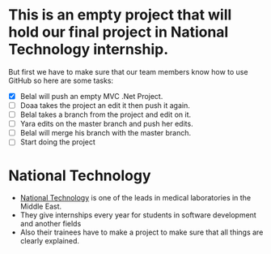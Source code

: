 # This is an empty project that will hold our final project in National Technology internship.
 But first we have to make sure that our team members know how to use GitHub so here are some tasks:
 
  - [x] Belal will push an empty MVC .Net Project.
  - [ ] Doaa takes the project an edit it then push it again.
  - [ ] Belal takes a branch from the project and edit on it.
  - [ ] Yara edits on the master branch and push her edits.
  - [ ] Belal will merge his branch with the master branch.
  - [ ] Start doing the project

# National Technology

- [National Technology](http://nt-me.com) is one of the leads in medical laboratories in the Middle East.
- They give internships every year for students in software development and another fields
- Also their trainees have to make a project to make sure that all things are clearly explained.


